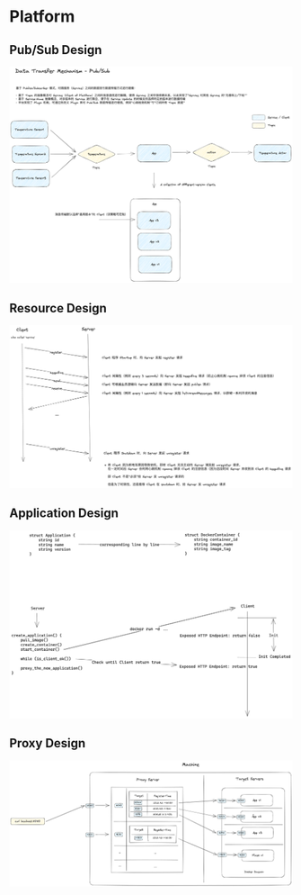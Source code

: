 # Platform



## Pub/Sub Design

![img/pubsub.png](platform-server/img/pubsub.png)

## Resource Design

![img/resource.png](platform-server/img/resource.png)

## Application Design

![img/application.png](platform-server/img/application.png)

## Proxy Design

![img/proxy.png](platform-server/img/proxy.png)